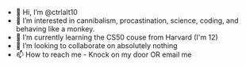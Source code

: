- 👋 Hi, I’m @ctrlalt10
- 👀 I’m interested in cannibalism, procastination, science, coding, and behaving like a monkey.
- 🌱 I’m currently learning the CS50 couse from Harvard (I'm 12)
- 💞️ I’m looking to collaborate on absolutely nothing
- 📫 How to reach me - Knock on my door OR email me

<!---
ctrlalt10/ctrlalt10 is a ✨ special ✨ repository because its `README.md` (this file) appears on your GitHub profile.
You can click the Preview link to take a look at your changes.
--->
